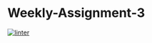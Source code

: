 # Weekly-Assignment-3
 [![linter](https://github.com/Aidan-Lalonde-Novales/Weekly-Assignment-3/workflows/linter/badge.svg)](https://github.com/marketplace/actions/super-linter)
